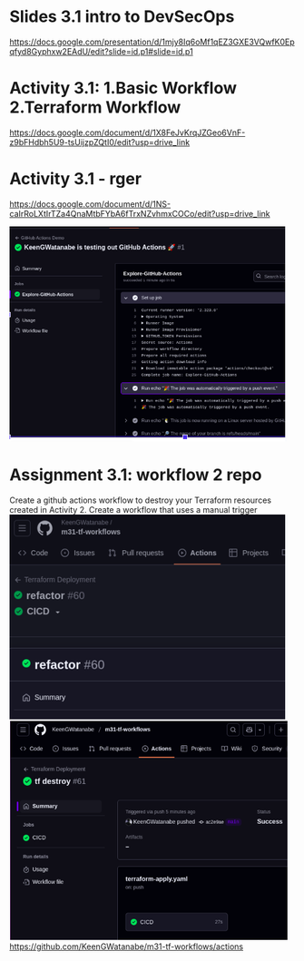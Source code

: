 # Slides 3.1 intro to DevSecOps
https://docs.google.com/presentation/d/1mjy8Iq6oMf1qEZ3GXE3VQwfK0Epqfyd8Gyphxw2EAdU/edit?slide=id.p1#slide=id.p1

# Activity 3.1: 1.Basic Workflow 2.Terraform Workflow
https://docs.google.com/document/d/1X8FeJvKrqJZGeo6VnF-z9bFHdbh5U9-tsUijzpZQtI0/edit?usp=drive_link

# Activity 3.1 - rger
 https://docs.google.com/document/d/1NS-caIrRoLXtIrTZa4QnaMtbFYbA6fTrxNZvhmxCOCo/edit?usp=drive_link

![3.1workflow](/M3-DevSecOps/images/3.1workflow.png)
 # Assignment 3.1: workflow 2 repo
Create a github actions workflow to destroy your Terraform resources created in Activity 2. 
Create a workflow that uses a manual trigger
![3.1deploy](/M3-DevSecOps/images/3.1deploy.png)
![3.1destroy](/M3-DevSecOps/images/3.1destroy.png)
 https://github.com/KeenGWatanabe/m31-tf-workflows/actions